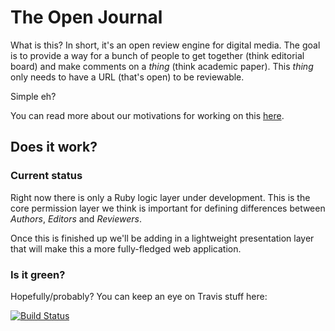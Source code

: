 # The Open Journal

What is this? In short, it's an open review engine for digital media. The goal is to provide a way for a bunch of people to get together (think editorial board) and make comments on a _thing_ (think academic paper). This _thing_ only needs to have a URL (that's open) to be reviewable.

Simple eh?

You can read more about our motivations for working on this [here](http://theoj.org).

## Does it work?

### Current status

Right now there is only a Ruby logic layer under development. This is the core permission layer we think is important for defining differences between *Authors*, *Editors* and *Reviewers*.

Once this is finished up we'll be adding in a lightweight presentation layer that will make this a more fully-fledged web application.

### Is it green?

Hopefully/probably? You can keep an eye on Travis stuff here:

[![Build Status](https://travis-ci.org/openjournals/theoj.svg?branch=master)](https://travis-ci.org/openjournals/theoj)
